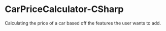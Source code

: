 # CarPriceCalculator-CSharp

Calculating the price of a car based off the features the user
wants to add.
